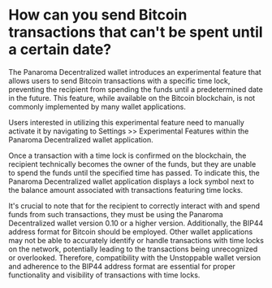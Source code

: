 # How can you send Bitcoin transactions that can't be spent until a certain date?

The Panaroma Decentralized wallet introduces an experimental feature that allows users to send Bitcoin transactions with a specific time lock, preventing the recipient from spending the funds until a predetermined date in the future. This feature, while available on the Bitcoin blockchain, is not commonly implemented by many wallet applications.

Users interested in utilizing this experimental feature need to manually activate it by navigating to Settings >> Experimental Features within the Panaroma Decentralized wallet application.

Once a transaction with a time lock is confirmed on the blockchain, the recipient technically becomes the owner of the funds, but they are unable to spend the funds until the specified time has passed. To indicate this, the Panaroma Decentralized wallet application displays a lock symbol next to the balance amount associated with transactions featuring time locks.

It's crucial to note that for the recipient to correctly interact with and spend funds from such transactions, they must be using the Panaroma Decentralized wallet version 0.10 or a higher version. Additionally, the BIP44 address format for Bitcoin should be employed. Other wallet applications may not be able to accurately identify or handle transactions with time locks on the network, potentially leading to the transactions being unrecognized or overlooked. Therefore, compatibility with the Unstoppable wallet version and adherence to the BIP44 address format are essential for proper functionality and visibility of transactions with time locks.
